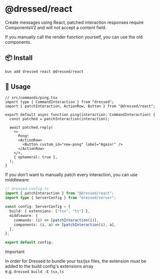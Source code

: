 # @dressed/react

Create messages using React, patched interaction responses require ComponentsV2 and will not accept a content field.

If you manually call the render function yourself, you can use the old components.

## 📦 Install

```bash
bun add dressed react @dressed/react
```

## 🚀 Usage

```tsx
// src/commands/ping.tsx
import type { CommandInteraction } from "dressed";
import { patchInteraction, ActionRow, Button } from "@dressed/react";

export default async function ping(interaction: CommandInteraction) {
  const patched = patchInteraction(interaction);

  await patched.reply(
    <>
      Pong!
      <ActionRow>
        <Button custom_id="new-pong" label="Again!" />
      </ActionRow>
    </>,
    { ephemeral: true },
  );
}
```

If you don't want to manually patch every interaction, you can use middleware:

```ts
// dressed.config.ts
import { patchInteraction } from "@dressed/react";
import type { ServerConfig } from "dressed/server";

const config: ServerConfig = {
  build: { extensions: ["tsx", "ts"] },
  middleware: {
    commands: (i) => [patchInteraction(i)],
    components: (i, a) => [patchInteraction(i), a],
  },
};

export default config;
```

> [!IMPORTANT]
> In order for Dressed to bundle your tsx/jsx files, the extension must be added to the build config's extensions array\
> e.g. `dressed build -E tsx,ts`
